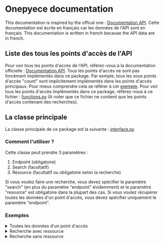 # Onepyece documentation

This documentation is inspired by the offical one : [Documentation API](https://api-onepiece.com/documentation).
Cette documentation est écrite en français car les données de l'API sont en français.
This documentation is written in french because the API data are in french.

## Liste des tous les points d'accès de l'API

Pour voir tous les points d'accès de l'API, référez-vous à la documentation officielle : [Documentation API](https://api-onepiece.com/documentation).
Tous les points d'accès ne sont pas forcément implémentés dans ce package. Par exmple, tous les sous points d'accès "count" sont implicitement implémentés dans les points d'accès principaux. Pour mieux comprendre cela se référer à cet [exemple](examples.py).
Pour voir tous les points d'accès implémentés dans ce package, référez-vous à ce fichier : [functions.py](/onepyece/functions.py) (A noter que ce fichier ne contient que les points d'accès contenant des recherches).

## La classe principale

La classe principale de ce package est la suivante : [interface.py](/onepyece/interface.py)

### Comment l'utiliser ?

Cette classe peut prendre 3 paramètres :

1. Endpoint (obligatoire)
2. Search (facultatif)
3. Resource (facultatif ou obligatoire selon la recherche)

Si vous voulez faire une recherche, vous devez spécifier le paramètre "search" (en plus du paramètre "endpoint" évidemment) et le paramètre "resource" est obligatoire dans la plupart des cas. Si vous voulez récupérer toutes les données d'un point d'accès, vous devez spécifier uniquement le paramètre "endpoint".

### Exemples

<details>
<summary>Toutes les données d'un point d'accès</summary>

```python
import onepyece as op

# Récupérer toutes les données de l'endpoint "films"
films = op.API(endpoint="movies")
print(films)
# Output : 
# Total movies found for this search : 15.
# To see the results, iterate over the object.
```
</details>
<details>
<summary>Recherche avec ressource</summary>

```python
import onepyece as op

# Récupérer tous les personages qui sont des capitaines
# Ici le paramètre resource est le terme de recherche que vous voulez faire. Ainsi on cherche ici les personnages qui ont le job "capitaine"
capitaines = op.API(endpoint="characters", search="job", resource="capitaine")
for capitaine in capitaines:
    print(capitaine.french_name)
# Output :
# Monkey D Luffy
# Cavendish
# Bartolomeo
# ...
```
</details>
<details>
<summary>Recherche sans ressource</summary>

```python
import onepyece as op

# Récupérer tous les équipages de Yonko
yonko = op.API(endpoint="crews", search="yonko")
for yonko in yonko:
    print(yonko.french_name)
# Output :
# L'équipage du Chapeau de Paille
# L'équipage du Roux
# L'équipage des Pirates de Roger
# L'équipage de Barbe Blanche
# L'équipage de Barbe Noire
# L'équipage aux Cent Bêtes
# L'équipage de Big Mom
```
</details>
